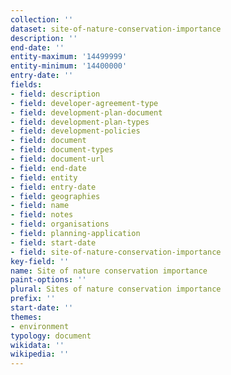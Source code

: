 ```yaml
---
collection: ''
dataset: site-of-nature-conservation-importance
description: ''
end-date: ''
entity-maximum: '14499999'
entity-minimum: '14400000'
entry-date: ''
fields:
- field: description
- field: developer-agreement-type
- field: development-plan-document
- field: development-plan-types
- field: development-policies
- field: document
- field: document-types
- field: document-url
- field: end-date
- field: entity
- field: entry-date
- field: geographies
- field: name
- field: notes
- field: organisations
- field: planning-application
- field: start-date
- field: site-of-nature-conservation-importance
key-field: ''
name: Site of nature conservation importance
paint-options: ''
plural: Sites of nature conservation importance
prefix: ''
start-date: ''
themes:
- environment
typology: document
wikidata: ''
wikipedia: ''
---
```

